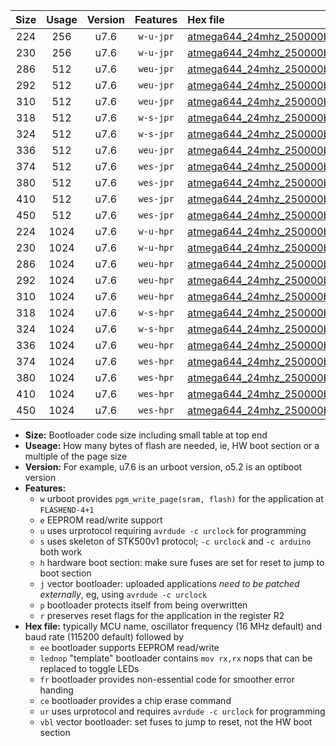 |Size|Usage|Version|Features|Hex file|
|:-:|:-:|:-:|:-:|:--|
|224|256|u7.6|`w-u-jpr`|[atmega644_24mhz_250000bps_ur_vbl.hex](https://raw.githubusercontent.com/stefanrueger/urboot/main/atmega644_24mhz_250000bps_ur_vbl.hex)|
|230|256|u7.6|`w-u-jpr`|[atmega644_24mhz_250000bps_lednop_ur_vbl.hex](https://raw.githubusercontent.com/stefanrueger/urboot/main/atmega644_24mhz_250000bps_lednop_ur_vbl.hex)|
|286|512|u7.6|`weu-jpr`|[atmega644_24mhz_250000bps_ee_ur_vbl.hex](https://raw.githubusercontent.com/stefanrueger/urboot/main/atmega644_24mhz_250000bps_ee_ur_vbl.hex)|
|292|512|u7.6|`weu-jpr`|[atmega644_24mhz_250000bps_ee_lednop_ur_vbl.hex](https://raw.githubusercontent.com/stefanrueger/urboot/main/atmega644_24mhz_250000bps_ee_lednop_ur_vbl.hex)|
|310|512|u7.6|`weu-jpr`|[atmega644_24mhz_250000bps_ee_lednop_fr_ur_vbl.hex](https://raw.githubusercontent.com/stefanrueger/urboot/main/atmega644_24mhz_250000bps_ee_lednop_fr_ur_vbl.hex)|
|318|512|u7.6|`w-s-jpr`|[atmega644_24mhz_250000bps_vbl.hex](https://raw.githubusercontent.com/stefanrueger/urboot/main/atmega644_24mhz_250000bps_vbl.hex)|
|324|512|u7.6|`w-s-jpr`|[atmega644_24mhz_250000bps_lednop_vbl.hex](https://raw.githubusercontent.com/stefanrueger/urboot/main/atmega644_24mhz_250000bps_lednop_vbl.hex)|
|336|512|u7.6|`weu-jpr`|[atmega644_24mhz_250000bps_ee_lednop_fr_ce_ur_vbl.hex](https://raw.githubusercontent.com/stefanrueger/urboot/main/atmega644_24mhz_250000bps_ee_lednop_fr_ce_ur_vbl.hex)|
|374|512|u7.6|`wes-jpr`|[atmega644_24mhz_250000bps_ee_vbl.hex](https://raw.githubusercontent.com/stefanrueger/urboot/main/atmega644_24mhz_250000bps_ee_vbl.hex)|
|380|512|u7.6|`wes-jpr`|[atmega644_24mhz_250000bps_ee_lednop_vbl.hex](https://raw.githubusercontent.com/stefanrueger/urboot/main/atmega644_24mhz_250000bps_ee_lednop_vbl.hex)|
|410|512|u7.6|`wes-jpr`|[atmega644_24mhz_250000bps_ee_lednop_fr_vbl.hex](https://raw.githubusercontent.com/stefanrueger/urboot/main/atmega644_24mhz_250000bps_ee_lednop_fr_vbl.hex)|
|450|512|u7.6|`wes-jpr`|[atmega644_24mhz_250000bps_ee_lednop_fr_ce_vbl.hex](https://raw.githubusercontent.com/stefanrueger/urboot/main/atmega644_24mhz_250000bps_ee_lednop_fr_ce_vbl.hex)|
|224|1024|u7.6|`w-u-hpr`|[atmega644_24mhz_250000bps_ur.hex](https://raw.githubusercontent.com/stefanrueger/urboot/main/atmega644_24mhz_250000bps_ur.hex)|
|230|1024|u7.6|`w-u-hpr`|[atmega644_24mhz_250000bps_lednop_ur.hex](https://raw.githubusercontent.com/stefanrueger/urboot/main/atmega644_24mhz_250000bps_lednop_ur.hex)|
|286|1024|u7.6|`weu-hpr`|[atmega644_24mhz_250000bps_ee_ur.hex](https://raw.githubusercontent.com/stefanrueger/urboot/main/atmega644_24mhz_250000bps_ee_ur.hex)|
|292|1024|u7.6|`weu-hpr`|[atmega644_24mhz_250000bps_ee_lednop_ur.hex](https://raw.githubusercontent.com/stefanrueger/urboot/main/atmega644_24mhz_250000bps_ee_lednop_ur.hex)|
|310|1024|u7.6|`weu-hpr`|[atmega644_24mhz_250000bps_ee_lednop_fr_ur.hex](https://raw.githubusercontent.com/stefanrueger/urboot/main/atmega644_24mhz_250000bps_ee_lednop_fr_ur.hex)|
|318|1024|u7.6|`w-s-hpr`|[atmega644_24mhz_250000bps.hex](https://raw.githubusercontent.com/stefanrueger/urboot/main/atmega644_24mhz_250000bps.hex)|
|324|1024|u7.6|`w-s-hpr`|[atmega644_24mhz_250000bps_lednop.hex](https://raw.githubusercontent.com/stefanrueger/urboot/main/atmega644_24mhz_250000bps_lednop.hex)|
|336|1024|u7.6|`weu-hpr`|[atmega644_24mhz_250000bps_ee_lednop_fr_ce_ur.hex](https://raw.githubusercontent.com/stefanrueger/urboot/main/atmega644_24mhz_250000bps_ee_lednop_fr_ce_ur.hex)|
|374|1024|u7.6|`wes-hpr`|[atmega644_24mhz_250000bps_ee.hex](https://raw.githubusercontent.com/stefanrueger/urboot/main/atmega644_24mhz_250000bps_ee.hex)|
|380|1024|u7.6|`wes-hpr`|[atmega644_24mhz_250000bps_ee_lednop.hex](https://raw.githubusercontent.com/stefanrueger/urboot/main/atmega644_24mhz_250000bps_ee_lednop.hex)|
|410|1024|u7.6|`wes-hpr`|[atmega644_24mhz_250000bps_ee_lednop_fr.hex](https://raw.githubusercontent.com/stefanrueger/urboot/main/atmega644_24mhz_250000bps_ee_lednop_fr.hex)|
|450|1024|u7.6|`wes-hpr`|[atmega644_24mhz_250000bps_ee_lednop_fr_ce.hex](https://raw.githubusercontent.com/stefanrueger/urboot/main/atmega644_24mhz_250000bps_ee_lednop_fr_ce.hex)|

- **Size:** Bootloader code size including small table at top end
- **Useage:** How many bytes of flash are needed, ie, HW boot section or a multiple of the page size
- **Version:** For example, u7.6 is an urboot version, o5.2 is an optiboot version
- **Features:**
  + `w` urboot provides `pgm_write_page(sram, flash)` for the application at `FLASHEND-4+1`
  + `e` EEPROM read/write support
  + `u` uses urprotocol requiring `avrdude -c urclock` for programming
  + `s` uses skeleton of STK500v1 protocol; `-c urclock` and `-c arduino` both work
  + `h` hardware boot section: make sure fuses are set for reset to jump to boot section
  + `j` vector bootloader: uploaded applications *need to be patched externally*, eg, using `avrdude -c urclock`
  + `p` bootloader protects itself from being overwritten
  + `r` preserves reset flags for the application in the register R2
- **Hex file:** typically MCU name, oscillator frequency (16 MHz default) and baud rate (115200 default) followed by
  + `ee` bootloader supports EEPROM read/write
  + `lednop` "template" bootloader contains `mov rx,rx` nops that can be replaced to toggle LEDs
  + `fr` bootloader provides non-essential code for smoother error handing
  + `ce` bootloader provides a chip erase command
  + `ur` uses urprotocol and requires `avrdude -c urclock` for programming
  + `vbl` vector bootloader: set fuses to jump to reset, not the HW boot section
